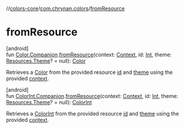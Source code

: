 //[colors-core](../../index.md)/[com.chrynan.colors](index.md)/[fromResource](from-resource.md)

# fromResource

[android]\
fun [Color.Companion](-color/-companion/index.md).[fromResource](from-resource.md)(context: [Context](https://developer.android.com/reference/kotlin/android/content/Context.html), id: [Int](https://kotlinlang.org/api/latest/jvm/stdlib/kotlin/-int/index.html), theme: [Resources.Theme](https://developer.android.com/reference/kotlin/android/content/res/Resources.Theme.html)? = null): [Color](-color/index.md)

Retrieves a [Color](-color/index.md) from the provided resource [id](from-resource.md) and [theme](from-resource.md) using the provided [context](from-resource.md).

[android]\
fun [ColorInt.Companion](-color-int/-companion/index.md).[fromResource](from-resource.md)(context: [Context](https://developer.android.com/reference/kotlin/android/content/Context.html), id: [Int](https://kotlinlang.org/api/latest/jvm/stdlib/kotlin/-int/index.html), theme: [Resources.Theme](https://developer.android.com/reference/kotlin/android/content/res/Resources.Theme.html)? = null): [ColorInt](-color-int/index.md)

Retrieves a [ColorInt](-color-int/index.md) from the provided resource [id](from-resource.md) and [theme](from-resource.md) using the provided [context](from-resource.md).
